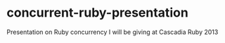 concurrent-ruby-presentation
============================

Presentation on Ruby concurrency I will be giving at Cascadia Ruby 2013
